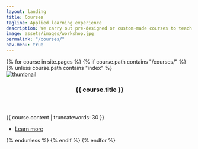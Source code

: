 ```yaml
---
layout: landing
title: Courses
tagline: Applied learning experience
description: We carry out pre-designed or custom-made courses to teach children STEM education, maker culture and creative problem solving, through an interdisciplinary and applied approach.
image: assets/images/workshop.jpg
permalink: "/courses/"
nav-menu: true
---
```



<!-- Two -->
<section id="two" class="spotlights">
	{% for course in site.pages %}
  	{% if course.path contains "/courses/" %}
	{% unless course.path contains "index" %}
	<section>
		<a href="{{ course.permalink | absolute_url }}" class="image">
			<img src="{{ course.image | absolute_url }}" alt="thumbnail" data-position="center center" />
		</a>
		<div class="content">
			<div class="inner">
				<header class="major">
					<h3>{{ course.title }}</h3>
				</header>
				<p>{{ course.content | truncatewords: 30 }}</p>
				<ul class="actions">
					<li><a href="{{ course.permalink | absolute_url }}" class="button">Learn more</a></li>
				</ul>
			</div>
		</div>
	</section>
	{% endunless %}
	{% endif %}
	{% endfor %}
</section>
